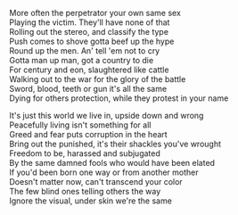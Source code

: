 More often the perpetrator your own same sex  
Playing the victim. They'll have none of that  
Rolling out the stereo, and classify the type  
Push comes to shove gotta beef up the hype  
Round up the men. An' tell 'em not to cry  
Gotta man up man, got a country to die  
For century and eon, slaughtered like cattle  
Walking out to the war for the glory of the battle  
Sword, blood, teeth or gun it's all the same  
Dying for others protection, while they protest in your name  
  
It's just this world we live in, upside down and wrong  
Peacefully living isn't something for all  
Greed and fear puts corruption in the heart  
Bring out the punished, it's their shackles you've wrought  
Freedom to be, harassed and subjugated  
By the same damned fools who would have been elated  
If you'd been born one way or from another mother  
Doesn't matter now, can't transcend your color  
The few blind ones telling others the way  
Ignore the visual, under skin we're the same  
